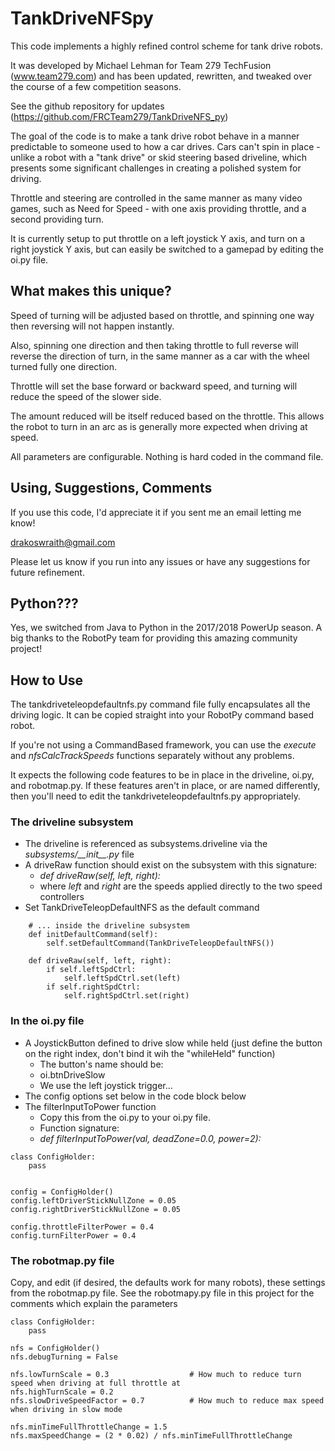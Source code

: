 # TankDriveNFSpy

This code implements a highly refined control scheme for tank drive robots. 

It was developed by Michael Lehman for Team 279 TechFusion (www.team279.com) and has been updated, rewritten, and
tweaked over the course of a few competition seasons.

See the github repository for updates (https://github.com/FRCTeam279/TankDriveNFS_py)


The goal of the code is to make a tank drive robot behave in a manner predictable to someone used
to how a car drives. Cars can't spin in place - unlike a robot with a "tank drive" or skid 
steering based driveline, which presents some significant challenges in creating a polished system
for driving.  

Throttle and steering are controlled in the same manner as many video games, such as Need for 
Speed - with one axis providing throttle, and a second providing turn.

It is currently setup to put throttle on a left joystick Y axis, and turn on a right joystick Y
axis, but can easily be switched to a gamepad by editing the oi.py file.




## What makes this unique?

Speed of turning will be adjusted based on throttle, and spinning one way then reversing
will not happen instantly.

Also, spinning one direction and then taking throttle to full reverse will reverse the 
direction of turn, in the same manner as a car with the wheel turned fully one direction.

Throttle will set the base forward or backward speed, and turning will reduce the speed of the 
slower side.

The amount reduced will be itself reduced based on the throttle. This allows the robot to turn
in an arc as is generally more expected when driving at speed.

All parameters are configurable. Nothing is hard coded in the command file.



## Using, Suggestions, Comments
If you use this code, I'd appreciate it if you sent me an email letting me know!

drakoswraith@gmail.com

Please let us know if you run into any issues or have any suggestions for future refinement.



## Python???
Yes, we switched from Java to Python in the 2017/2018 PowerUp season. 
A big thanks to the RobotPy team for providing this amazing community project!



## How to Use
The tankdriveteleopdefaultnfs.py command file fully encapsulates all the driving logic.
It can be copied straight into your RobotPy command based robot.

If you're not using a CommandBased framework, you can use the *execute* and *nfsCalcTrackSpeeds* 
functions separately without any problems.

It expects the following code features to be in place in the driveline, oi.py, and robotmap.py.
If these features aren't in place, or are named differently, then you'll need to edit
the tankdriveteleopdefaultnfs.py appropriately.
 
 


### The driveline subsystem
* The driveline is referenced as subsystems.driveline via the *subsystems/\_\_init\_\_.py* file
* A driveRaw function should exist on the subsystem with this signature:
  * *def driveRaw(self, left, right):*
  * where *left* and *right* are the speeds applied directly to the two speed controllers
* Set TankDriveTeleopDefaultNFS as the default command

```
    # ... inside the driveline subsystem
    def initDefaultCommand(self):
        self.setDefaultCommand(TankDriveTeleopDefaultNFS())
    
    def driveRaw(self, left, right):
        if self.leftSpdCtrl:
            self.leftSpdCtrl.set(left)
        if self.rightSpdCtrl:
            self.rightSpdCtrl.set(right)
```



### In the oi.py file
* A JoystickButton defined to drive slow while held (just define the button on the right index, don't bind it wih the "whileHeld" function)
  * The button's name should be:
  * oi.btnDriveSlow
  * We use the left joystick trigger...
* The config options set below in the code block below
* The filterInputToPower function
  * Copy this from the oi.py to your oi.py file.
  * Function signature:
  * *def filterInputToPower(val, deadZone=0.0, power=2):*  
  
```
class ConfigHolder:
    pass


config = ConfigHolder()
config.leftDriverStickNullZone = 0.05
config.rightDriverStickNullZone = 0.05

config.throttleFilterPower = 0.4
config.turnFilterPower = 0.4
```



### The robotmap.py file

Copy, and edit (if desired, the defaults work for many robots), these settings from the 
robotmap.py file. See the robotmapy.py file in this project for the comments which
explain the parameters

```
class ConfigHolder:
    pass
    
nfs = ConfigHolder()
nfs.debugTurning = False

nfs.lowTurnScale = 0.3                  # How much to reduce turn speed when driving at full throttle at
nfs.highTurnScale = 0.2
nfs.slowDriveSpeedFactor = 0.7          # How much to reduce max speed when driving in slow mode

nfs.minTimeFullThrottleChange = 1.5
nfs.maxSpeedChange = (2 * 0.02) / nfs.minTimeFullThrottleChange
```